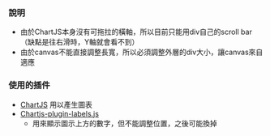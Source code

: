

### 說明


- 由於ChartJS本身沒有可拖拉的橫軸，所以目前只能用div自己的scroll bar（缺點是往右滑時，Y軸就會看不到）
- 由於canvas不能直接調整長寬，所以必須調整外層的div大小，讓canvas來自適應

### 使用的插件

- [ChartJS](https://cdnjs.cloudflare.com/ajax/libs/Chart.js/2.7.0/Chart.min.js) 用以產生圖表
- [Chartjs-plugin-labels.js](https://cdn.jsdelivr.net/gh/emn178/chartjs-plugin-labels/src/chartjs-plugin-labels.js) 
  - 用來顯示圖示上方的數字，但不能調整位置，之後可能換掉
